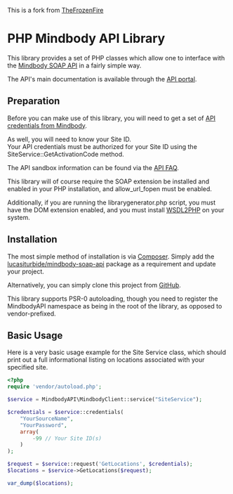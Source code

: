 This is a fork from [TheFrozenFire](https://github.com/TheFrozenFire/PHP-Mindbody-API-Library) 

PHP Mindbody API Library
========================

This library provides a set of PHP classes which allow one to interface with
the [Mindbody SOAP API](https://developers.mindbodyonline.com/Resources/FAQs) in a fairly simple
way.

The API's main documentation is available through the [API portal](https://developers.mindbodyonline.com/).

Preparation
-----------

Before you can make use of this library, you will need to get a set of
[API credentials from Mindbody](https://support.mindbodyonline.com/entries/21301433-how-to-access-client-data-using-the-mindbody-api).

As well, you will need to know your Site ID.  
Your API credentials must be authorized for your Site ID using the SiteService::GetActivationCode method.

The API sandbox information can be found via the [API FAQ](https://developers.mindbodyonline.com/Resources/FAQs).

This library will of course require the SOAP extension be installed and
enabled in your PHP installation, and allow_url_fopen must be enabled.

Additionally, if you are running the librarygenerator.php script, you must
have the DOM extension enabled, and you must install
[WSDL2PHP](http://www.urdalen.no/wsdl2php/) on your system.

Installation
-----------

The most simple method of installation is via [Composer](http://getcomposer.org/). Simply add the
[lucasiturbide/mindbody-soap-api](https://packagist.org/packages/lucasiturbide/mindbody-soap-api) package as a requirement and update
your project.

Alternatively, you can simply clone this project from [GitHub](https://github.com/lucasiturbide/PHP-Mindbody-API-Library).

This library supports PSR-0 autoloading, though you need to register the MindbodyAPI namespace as being in the root
of the library, as opposed to vendor-prefixed.

Basic Usage
-----------

Here is a very basic usage example for the Site Service class, which should
print out a full informational listing on locations associated with your
specified site.

```php
<?php
require 'vendor/autoload.php';

$service = MindbodyAPI\MindbodyClient::service("SiteService");

$credentials = $service::credentials(
	"YourSourceName",
	"YourPassword",
	array(
		-99 // Your Site ID(s)
	)
);

$request = $service::request('GetLocations', $credentials);
$locations = $service->GetLocations($request);

var_dump($locations);
```
